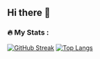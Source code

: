 ## Hi there 👋

<!--
**ankan792/ankan792** is a ✨ _special_ ✨ repository because its `README.md` (this file) appears on your GitHub profile.

Here are some ideas to get you started:

- 🔭 I’m currently working on ...
- 🌱 I’m currently learning ...
- 👯 I’m looking to collaborate on ...
- 🤔 I’m looking for help with ...
- 💬 Ask me about ...
- 📫 How to reach me: ...
- 😄 Pronouns: ...
- ⚡ Fun fact: ...
-->
### :fire: My Stats :
[![GitHub Streak](https://github-readme-streak-stats.herokuapp.com?user=ankan792&theme=dark)](https://git.io/streak-stats)
[![Top Langs](https://github-readme-stats.vercel.app/api/top-langs/?username=ankan792&layout=compact&theme=vision-friendly-dark)](https://github.com/ankan792/github-readme-stats)
